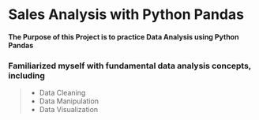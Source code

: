 # Sales Analysis with Python Pandas

#### The Purpose of this Project is to practice Data Analysis using Python Pandas

### Familiarized myself with fundamental data analysis concepts, including

> - Data Cleaning
> - Data Manipulation
> - Data Visualization
